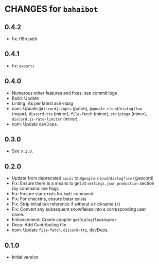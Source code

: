# CHANGES for `bahaibot`

## 0.4.2

- fix: i18n path

## 0.4.1

- fix: `exports`

## 0.4.0

- Numerous other features and fixes; see commit logs
- Build: Update
- Linting: As per latest ash-nazg
- npm: Update `@discordjs/opus` (patch), `@google-cloud/dialogflow` (major),
  `discord-tts` (minor), `file-fetch` (minor), `striptags` (minor),
  `discord.js-rate-limiter` (minor)
- npm: Update devDeps.

## 0.3.0

- See `0.2.0`.

## 0.2.0

- Update from deprecated `apiai` to `@google-cloud/dialogflow` (@sscotti)
- Fix: Ensure there is a means to get at `settings.json` `production` section
  (by command line flag).
- Fix: Ensure star exists for `badi` command
- Fix: For checkins, ensure bstar exists
- Fix: Strip initial bot reference if without a nickname (`!`)
- Fix: Convert any subsequent snowflakes into a corresponding user name.
- Enhancement: Create adapter `getDialogflowAdapter`
- Docs: Add Contributing file
- npm: Update `file-fetch`, `discord-tts`, devDeps.

## 0.1.0

- Initial version

